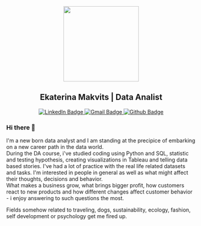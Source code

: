 <div id="header" align="center">
  <img src="https://media.giphy.com/media/S8TzUKzRPjepzJx37U/giphy.gif" width="200"/>
</div>

<H2 align="center">
  Ekaterina Makvits | Data Analist   
</H2>

<div id="badges" align="center">
  <a href="https://www.linkedin.com/in/ekaterina-makvits/">
    <img src="https://img.shields.io/badge/Ekaterina Makvits-blue?style=for-the-badge&logo=linkedin&logoColor=white" alt="LinkedIn Badge"/>
  </a>
  <a href="katarinamakvits@gmail.com">
    <img src="https://img.shields.io/badge/katarinamakvits-red?style=for-the-badge&logo=Gmail&logoColor=white" alt="Gmail Badge"/>
  </a>
  <a href="https://github.com/Katilian/DA_Portfolio">
    <img src="https://img.shields.io/badge/Portfolio-black?style=for-the-badge&logo=github&logoColor=white" alt="Github Badge"/>
  </a>
</div>

### Hi there 👋

I'm a new born data analyst and I am standing at the precipice of embarking on a new career path in the data world.  
During the DA course, i've studied coding using Python and SQL, statistic and testing hypothesis, creating visualizations in Tableau and telling data based stories.  I've had a lot of practice with the real life related datasets and tasks. I'm interested in people in general as well as what might affect their thoughts, decisions and behavior.   
What makes a business grow, what brings bigger profit, how customers react to new products and how different changes affect customer behavior - i enjoy answering to such questions the most.  

Fields somehow related to traveling, dogs, sustainability, ecology, fashion, self development or psychology get me fired up.

<!--
**Katilian/Katilian** is a ✨ _special_ ✨ repository because its `README.md` (this file) appears on your GitHub profile.

Here are some ideas to get you started:

- 🔭 I’m currently working on ...
- 🌱 I’m currently learning ...
- 👯 I’m looking to collaborate on ...
- 🤔 I’m looking for help with ...
- 💬 Ask me about ...
- 📫 How to reach me: ...
- 😄 Pronouns: ...
- ⚡ Fun fact: ...
-->
